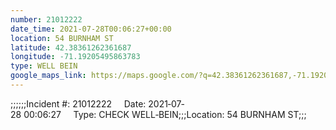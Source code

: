 ```yaml
---
number: 21012222
date_time: 2021-07-28T00:06:27+00:00
location: 54 BURNHAM ST
latitude: 42.38361262361687
longitude: -71.19205495863783
type: WELL BEIN
google_maps_link: https://maps.google.com/?q=42.38361262361687,-71.19205495863783
---
```


;;;;;;Incident #: 21012222     Date: 2021‐07‐28 00:06:27     Type: CHECK WELL‐BEIN;;;Location: 54 BURNHAM ST;;;
